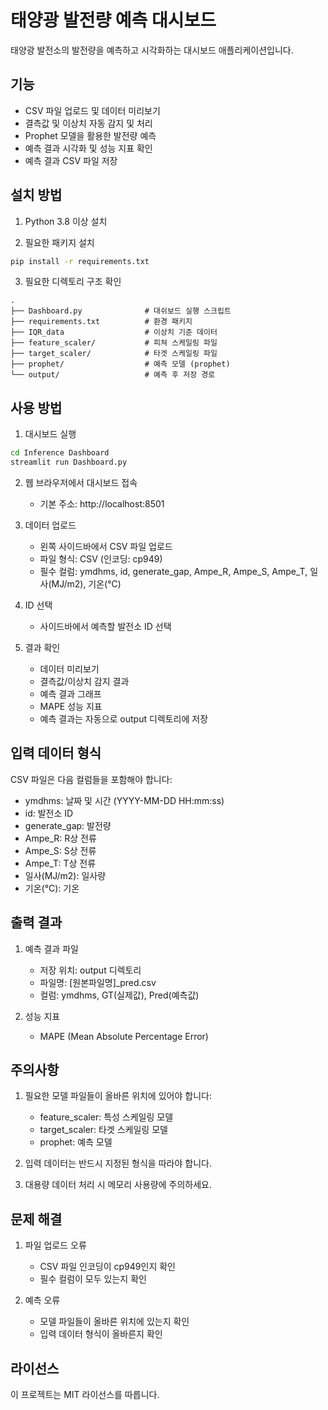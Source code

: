 # 태양광 발전량 예측 대시보드

태양광 발전소의 발전량을 예측하고 시각화하는 대시보드 애플리케이션입니다.

## 기능

- CSV 파일 업로드 및 데이터 미리보기
- 결측값 및 이상치 자동 감지 및 처리
- Prophet 모델을 활용한 발전량 예측
- 예측 결과 시각화 및 성능 지표 확인
- 예측 결과 CSV 파일 저장

## 설치 방법

1. Python 3.8 이상 설치

2. 필요한 패키지 설치
```bash
pip install -r requirements.txt
```

3. 필요한 디렉토리 구조 확인
```
.
├── Dashboard.py              # 대쉬보드 실행 스크립트 
├── requirements.txt          # 환경 패키지 
├── IQR_data                  # 이상치 기준 데이터
├── feature_scaler/           # 피쳐 스케일링 파일 
├── target_scaler/            # 타겟 스케일링 파일 
├── prophet/                  # 예측 모델 (prophet)
└── output/                   # 예측 후 저장 경로 
```

## 사용 방법

1. 대시보드 실행
```bash
cd Inference Dashboard
streamlit run Dashboard.py
```

2. 웹 브라우저에서 대시보드 접속
   - 기본 주소: http://localhost:8501

3. 데이터 업로드
   - 왼쪽 사이드바에서 CSV 파일 업로드
   - 파일 형식: CSV (인코딩: cp949)
   - 필수 컬럼: ymdhms, id, generate_gap, Ampe_R, Ampe_S, Ampe_T, 일사(MJ/m2), 기온(°C)

4. ID 선택
   - 사이드바에서 예측할 발전소 ID 선택

5. 결과 확인
   - 데이터 미리보기
   - 결측값/이상치 감지 결과
   - 예측 결과 그래프
   - MAPE 성능 지표
   - 예측 결과는 자동으로 output 디렉토리에 저장

## 입력 데이터 형식

CSV 파일은 다음 컬럼들을 포함해야 합니다:
- ymdhms: 날짜 및 시간 (YYYY-MM-DD HH:mm:ss)
- id: 발전소 ID
- generate_gap: 발전량
- Ampe_R: R상 전류
- Ampe_S: S상 전류
- Ampe_T: T상 전류
- 일사(MJ/m2): 일사량
- 기온(°C): 기온

## 출력 결과

1. 예측 결과 파일
   - 저장 위치: output 디렉토리
   - 파일명: [원본파일명]_pred.csv
   - 컬럼: ymdhms, GT(실제값), Pred(예측값)

2. 성능 지표
   - MAPE (Mean Absolute Percentage Error)

## 주의사항

1. 필요한 모델 파일들이 올바른 위치에 있어야 합니다:
   - feature_scaler: 특성 스케일링 모델
   - target_scaler: 타겟 스케일링 모델
   - prophet: 예측 모델

2. 입력 데이터는 반드시 지정된 형식을 따라야 합니다.

3. 대용량 데이터 처리 시 메모리 사용량에 주의하세요.

## 문제 해결

1. 파일 업로드 오류
   - CSV 파일 인코딩이 cp949인지 확인
   - 필수 컬럼이 모두 있는지 확인

2. 예측 오류
   - 모델 파일들이 올바른 위치에 있는지 확인
   - 입력 데이터 형식이 올바른지 확인

## 라이선스

이 프로젝트는 MIT 라이선스를 따릅니다. 
